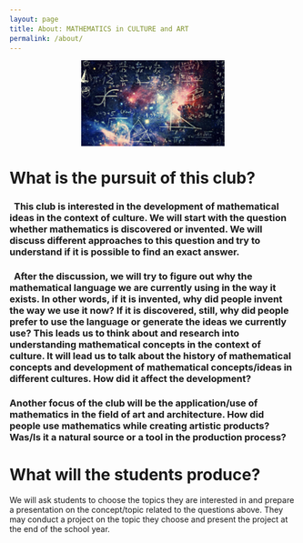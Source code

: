 ```yaml
---
layout: page
title: About: MATHEMATICS in CULTURE and ART
permalink: /about/
---
```


<img src="https://raw.githubusercontent.com/Kqpa/math/refs/heads/master/assets/photos/header-2.png"
     alt="Some diagram"
     style="display:block; margin:0 auto; max-width:50%; height:auto;" />

# __What is the pursuit of this club?__

### &nbsp; This club is interested in the development of mathematical ideas in the context of culture. We will start with the question whether mathematics is discovered or invented. We will discuss different approaches to this question and try to understand if it is possible to find an exact answer.

### &nbsp; After the discussion, we will try to figure out why the mathematical language we are currently using in the way it exists. In other words, if it is invented, why did people invent the way we use it now? If it is discovered, still, why did people prefer to use the language or generate the ideas we currently use? This leads us to think about and research into understanding mathematical concepts in the context of culture. It will lead us to talk about the history of mathematical concepts and development of mathematical concepts/ideas in different cultures. How did it affect the development? 

### Another focus of the club will be the application/use of mathematics in the field of art and architecture. How did people use mathematics while creating artistic products? Was/Is it a natural source or a tool in the production process?

# __What will the students produce?__

We will ask students to choose the topics they are interested in and prepare a presentation on the concept/topic related to the questions above. They may conduct a project on the topic they choose and present the project at the end of the school year.
